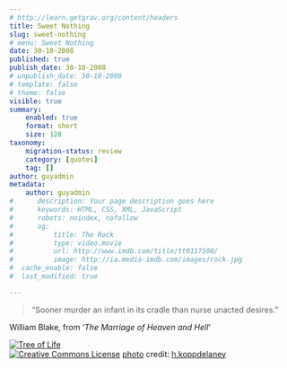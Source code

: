 ```yaml
---
# http://learn.getgrav.org/content/headers
title: Sweet Nothing
slug: sweet-nothing
# menu: Sweet Nothing
date: 30-10-2008
published: true
publish_date: 30-10-2008
# unpublish_date: 30-10-2008
# template: false
# theme: false
visible: true
summary:
    enabled: true
    format: short
    size: 128
taxonomy:
    migration-status: review
    category: [quotes]
    tag: []
author: guyadmin
metadata:
    author: guyadmin
#      description: Your page description goes here
#      keywords: HTML, CSS, XML, JavaScript
#      robots: noindex, nofollow
#      og:
#          title: The Rock
#          type: video.movie
#          url: http://www.imdb.com/title/tt0117500/
#          image: http://ia.media-imdb.com/images/rock.jpg
#  cache_enable: false
#  last_modified: true

---
```


> “Sooner murder an infant in its cradle than nurse unacted desires.”

William Blake, from ‘*The Marriage of Heaven and Hell*‘

[![Tree of Life](http://farm4.static.flickr.com/3003/2664817195_b6052f1c36_m.jpg)](http://www.flickr.com/photos/16230215@N08/2664817195/ "Tree of Life")  
[![Creative Commons License](https://2018.guyjames.com/wp-content/plugins/photo-dropper/images/cc.png)](http://creativecommons.org/licenses/by-nd/2.0/ "Attribution-NoDerivs License") [photo](http://www.photodropper.com/photos/) credit: [h.koppdelaney](http://www.flickr.com/photos/16230215@N08/2664817195/ "h.koppdelaney")